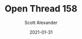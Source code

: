 ---
layout: podcast
title: "Open Thread 158"
author: Scott Alexander
description: https://astralcodexten.substack.com/p/open-thread-158
date: 2021-01-31
length: 494403
duration: 123
guid: open-thread-158
---